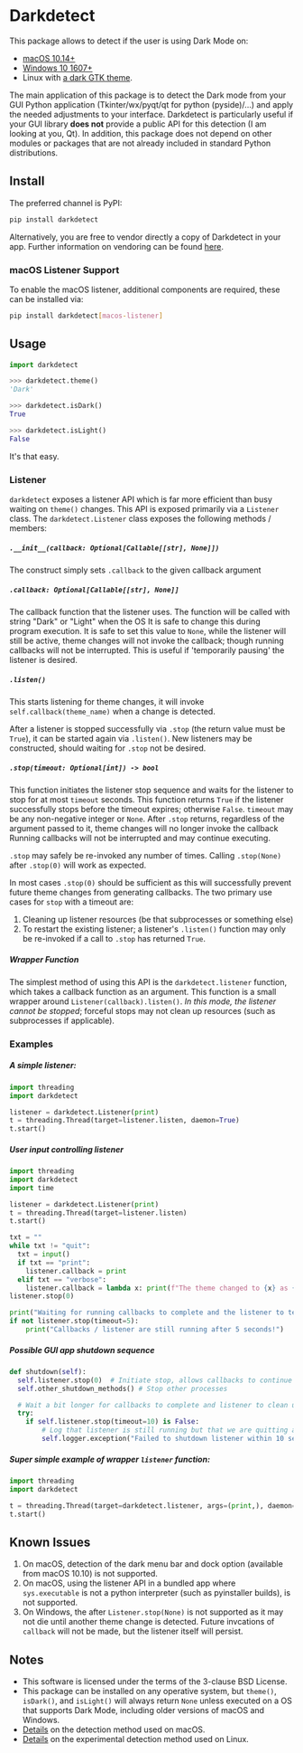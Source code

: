 # Darkdetect

This package allows to detect if the user is using Dark Mode on:

- [macOS 10.14+](https://support.apple.com/en-us/HT208976)
- [Windows 10 1607+](https://blogs.windows.com/windowsexperience/2016/08/08/windows-10-tip-personalize-your-pc-by-enabling-the-dark-theme/)
- Linux with [a dark GTK theme](https://www.gnome-look.org/browse/cat/135/ord/rating/?tag=dark).

The main application of this package is to detect the Dark mode from your GUI Python application (Tkinter/wx/pyqt/qt for python (pyside)/...) and apply the needed adjustments to your interface. Darkdetect is particularly useful if your GUI library **does not** provide a public API for this detection (I am looking at you, Qt). In addition, this package does not depend on other modules or packages that are not already included in standard Python distributions.

## Install

The preferred channel is PyPI:
```bash
pip install darkdetect
```

Alternatively, you are free to vendor directly a copy of Darkdetect in your app. Further information on vendoring can be found [here](https://medium.com/underdog-io-engineering/vendoring-python-dependencies-with-pip-b9eb6078b9c0).

### macOS Listener Support

To enable the macOS listener, additional components are required, these can be installed via:
```bash
pip install darkdetect[macos-listener]
```

## Usage

```python
import darkdetect

>>> darkdetect.theme()
'Dark'

>>> darkdetect.isDark()
True

>>> darkdetect.isLight()
False
```
It's that easy.

### Listener

`darkdetect` exposes a listener API which is far more efficient than busy waiting on `theme()` changes.
This API is exposed primarily via a `Listener` class.
The `darkdetect.Listener` class exposes the following methods / members:

##### `.__init__(callback: Optional[Callable[[str], None]])`

The construct simply sets `.callback` to the given callback argument

##### `.callback: Optional[Callable[[str], None]]`

The callback function that the listener uses.
The function will be called with string "Dark" or "Light" when the OS
It is safe to change this during program execution.
It is safe to set this value to `None`, while the listener will still be active,
theme changes will not invoke the callback; though running callbacks will not be interrupted.
This is useful if 'temporarily pausing' the listener is desired.

##### `.listen()`

This starts listening for theme changes, it will invoke
`self.callback(theme_name)` when a change is detected.

After a listener is stopped successfully via `.stop` (the return value must be `True`),
it can be started again via `.listen()`.
New listeners may be constructed, should waiting for `.stop` not be desired.

##### `.stop(timeout: Optional[int]) -> bool`

This function initiates the listener stop sequence and
waits for the listener to stop for at most `timeout` seconds.
This function returns `True` if the listener successfully
stops before the timeout expires; otherwise `False`.
`timeout` may be any non-negative integer or `None`.
After `.stop` returns, regardless of the argument passed to it,
theme changes will no longer invoke the callback
Running callbacks will not be interrupted and may continue executing.

`.stop` may safely be re-invoked any number of times.
Calling `.stop(None)` after `.stop(0)` will work as expected.

In most cases `.stop(0)` should be sufficient as this will successfully
prevent future theme changes from generating callbacks.
The two primary use cases for `stop` with a timeout are:
1. Cleaning up listener resources (be that subprocesses or something else)
2. To restart the existing listener; a listener's `.listen()` function
may only be re-invoked if a call to `.stop` has returned `True`.

##### Wrapper Function

The simplest method of using this API is the `darkdetect.listener` function, which takes a callback function as an argument.
This function is a small wrapper around `Listener(callback).listen()`.
_In this mode, the listener cannot be stopped_; forceful stops may not clean up resources (such as subprocesses if applicable).


### Examples

##### A simple listener:
```python
import threading
import darkdetect

listener = darkdetect.Listener(print)
t = threading.Thread(target=listener.listen, daemon=True)
t.start()
```

##### User input controlling listener
```python
import threading
import darkdetect
import time

listener = darkdetect.Listener(print)
t = threading.Thread(target=listener.listen)
t.start()

txt = ""
while txt != "quit":
  txt = input()
  if txt == "print":
    listener.callback = print
  elif txt == "verbose":
    listener.callback = lambda x: print(f"The theme changed to {x} as {time.time()}")
listener.stop(0)

print("Waiting for running callbacks to complete and the listener to terminate")
if not listener.stop(timeout=5):
	print("Callbacks / listener are still running after 5 seconds!")
```

##### Possible GUI app shutdown sequence
```python
def shutdown(self):
  self.listener.stop(0)  # Initiate stop, allows callbacks to continue running
  self.other_shutdown_methods() # Stop other processes

  # Wait a bit longer for callbacks to complete and listener to clean up
  try:
    if self.listener.stop(timeout=10) is False:
		# Log that listener is still running but that we are quitting anyway
		self.logger.exception("Failed to shutdown listener within 10 seconds, quitting anyway.")
```

##### Super simple example of wrapper `listener` function:
```python
import threading
import darkdetect

t = threading.Thread(target=darkdetect.listener, args=(print,), daemon=True)
t.start()
```

## Known Issues

1. On macOS, detection of the dark menu bar and dock option (available from macOS 10.10) is not supported.
1. On macOS, using the listener API in a bundled app where `sys.executable` is not a python interpreter (such as pyinstaller builds), is not supported.
1. On Windows, the after `Listener.stop(None)` is not supported as it may not die until another theme change is detected.
Future invcations of `callback` will not be made, but the listener itself will persist.

## Notes

- This software is licensed under the terms of the 3-clause BSD License.
- This package can be installed on any operative system, but `theme()`, `isDark()`, and `isLight()` will always return `None` unless executed on a OS that supports Dark Mode, including older versions of macOS and Windows.
- [Details](https://stackoverflow.com/questions/25207077/how-to-detect-if-os-x-is-in-dark-mode) on the detection method used on macOS.
- [Details](https://askubuntu.com/questions/1261366/detecting-dark-mode#comment2132694_1261366) on the experimental detection method used on Linux.
